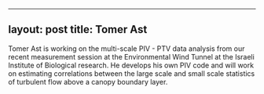 
---
layout: post
title: Tomer Ast
---





Tomer Ast is working on the multi-scale PIV - PTV data analysis from our recent measurement session at the Environmental Wind Tunnel at the Israeli Institute of Biological research. He develops his own PIV code and will work on estimating correlations between the large scale and small scale statistics of turbulent flow above a canopy boundary layer. 
